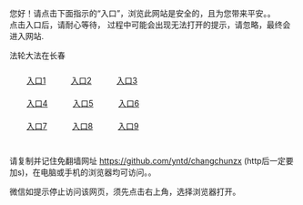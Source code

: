 您好！请点击下面指示的“入口”，浏览此网站是安全的，且为您带来平安。。 <br/>
点击入口后，请耐心等待， 过程中可能会出现无法打开的提示，请忽略，最终会进入网站. </br>

法轮大法在长春<br/>
<div style="padding:10px"><a style="margin:20px" target="_blank" href="https://d17ml5t1hc5j7.cloudfront.net/2Qpsp?fwojjm" id="ccLink1" rel="nofollow">入口1</a> <a target="_blank" style="margin:20px" href="https://d1oe3avqnxb5ne.cloudfront.net/2Qpsp?hpvkivcp" id="ccLink2" rel="nofollow">入口2</a> <a style="margin:20px" target="_blank" href="https://d3geckfamzkxvq.cloudfront.net/2Qpsp?ydbmf" id="ccLink3" rel="nofollow">入口3</a></div>

<div style="padding:10px" ><a style="margin:20px" target="_blank" href="https://d17ml5t1hc5j7.cloudfront.net/2Qpsp?fwojjm" id="ccLink4" rel="nofollow">入口4</a> <a style="margin:20px" href="https://d1oe3avqnxb5ne.cloudfront.net/2Qpsp?hpvkivcp" target="_blank" id="ccLink5" rel="nofollow">入口5</a> <a style="margin:20px" href="https://d3geckfamzkxvq.cloudfront.net/2Qpsp?ydbmf" target="_blank" id="ccLink6" rel="nofollow">入口6</a></div>

<div style="padding:10px"><a style="margin:20px" target="_blank" href="https://d17ml5t1hc5j7.cloudfront.net/2Qpsp?fwojjm" id="ccLink7" rel="nofollow">入口7</a> <a style="margin:20px" href="https://d1oe3avqnxb5ne.cloudfront.net/2Qpsp?hpvkivcp" target="_blank" id="ccLink8" rel="nofollow">入口8</a> <a style="margin:20px" target="_blank" href="https://d3geckfamzkxvq.cloudfront.net/2Qpsp?ydbmf" id="ccLink9" rel="nofollow">入口9</a></div>

<br/>



请复制并记住免翻墙网址 https://github.com/yntd/changchunzx (http后一定要加s)，在电脑或手机的浏览器均可访问。。<br/>

微信如提示停止访问该网页，须先点击右上角，选择浏览器打开。
